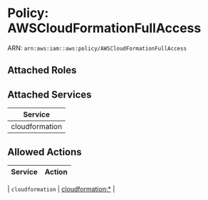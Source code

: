 # Policy: AWSCloudFormationFullAccess

ARN: `arn:aws:iam::aws:policy/AWSCloudFormationFullAccess`

## Attached Roles

## Attached Services

| Service |
|---------|
| cloudformation |

## Allowed Actions

| Service | Action |
|:-------:|--------|

| `cloudformation` | [cloudformation:*](../actions.md#cloudformation:all) |
